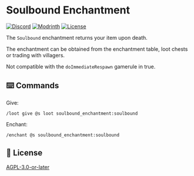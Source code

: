 # Soulbound Enchantment

[![Discord](https://img.shields.io/discord/1327308441324097681?label=discord&color=blue&logo=discord)](https://discord.gg/5UdcDa5xNC)
[![Modrinth](https://img.shields.io/modrinth/dt/soulbound-enchantment-data-pack?label=modrinth&logo=modrinth)](https://modrinth.com/datapack/soulbound-enchantment)
[![License](https://img.shields.io/github/license/lullaby6/enchantments-data-pack)](https://github.com/lullaby6/enchantments-data-pack/blob/main/LICENSE)

The `Soulbound` enchantment returns your item upon death.

The enchantment can be obtained from the enchantment table, loot chests or trading with villagers.

Not compatible with the `doImmediateRespawn` gamerule in true.

## ⌨️ Commands

Give:

```mcfunction
/loot give @s loot soulbound_enchantment:soulbound
```

Enchant:

```mcfunction
/enchant @s soulbound_enchantment:soulbound
```

## 🪪 License

[AGPL-3.0-or-later](https://github.com/lullaby6/enchantments-data-pack/blob/main/LICENSE)